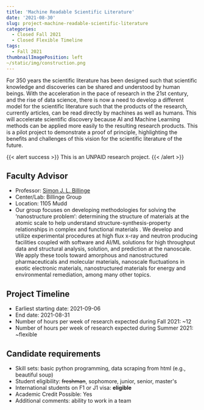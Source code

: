 ```yaml
---
title: 'Machine Readable Scientific Literature'
date: '2021-08-30'
slug: project-machine-readable-scientific-literature
categories:
  - Closed Fall 2021 
  - Closed Flexible Timeline
tags:
  - Fall 2021
thumbnailImagePosition: left
~/static/img/construction.png
---
```

For 350 years the scientific literature has been designed such that scientific knowledge and discoveries can be shared and understood by human beings.  With the acceleration in the pace of research in the 21st century, and the rise of data science, there is now a need to develop a different model for the scientific literature such that the products of the research, currently articles, can be read directly by machines as well as humans.  This will accelerate scientific discovery because AI and Machine Learning methods can be applied more easily to the resulting research products.   This is a pilot project to demonstrate a proof of principle, highlighting the benefits and challenges of this vision for the scientific literature of the future.

<!--more-->

{{< alert success >}}
This is an UNPAID research project.
{{< /alert >}}

## Faculty Advisor
+ Professor: [Simon J. L. Billinge](thebillingegroup.com)
+ Center/Lab: Billinge Group
+ Location: 1105 Mudd
+ Our group focuses on developing methodologies for solving the ‘nanostructure problem‘: determining the structure of materials at the atomic scale to help understand structure-synthesis-property relationships in complex and functional materials . We develop and utilize experimental procedures at high flux x-ray and neutron producing facilities coupled with software and AI/ML solutions for high throughput data and structural analysis, solution, and prediction at the nanoscale. We apply these tools toward amorphous and nanostructured pharmaceuticals and molecular materials,  nanoscale fluctuations in exotic electronic materials, nanostructured materials for energy and environmental remediation, among many other topics.

## Project Timeline
+ Earliest starting date: 2021-09-06
+ End date: 2021-08-31
+ Number of hours per week of research expected during Fall 2021: ~12
+ Number of hours per week of research expected during Summer 2021: ~flexible

## Candidate requirements
+ Skill sets: basic python programming, data scraping from html (e.g., beautiful soup)
+ Student eligibility: ~~freshman~~, sophomore, junior, senior, master's
+ International students on F1 or J1 visa: **eligible**
+ Academic Credit Possible: Yes
+ Additional comments: ability to work in a team

